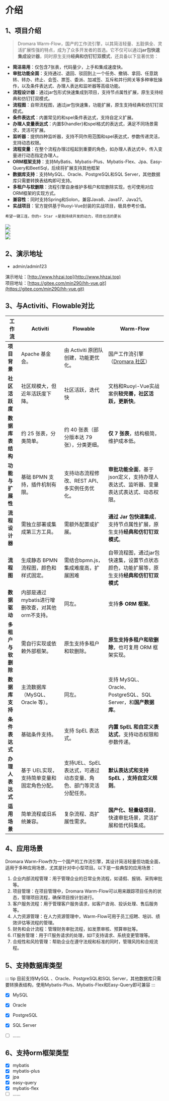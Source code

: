 # 介绍

## 1、项目介绍
> Dromara Warm-Flow，国产的工作流引擎，以其简洁轻量、五脏俱全、灵活扩展性强的特点，成为了众多开发者的首选。它不仅可以通过**jar包快速集成设计器**，同时原生支持**经典和仿钉钉双模式**，还具备以下显著优势：

- **简洁易用**‌：仅包含7张表，代码量少，上手和集成速度快。
- **审批功能全面**‌：支持通过、退回、驳回到上一个任务、撤销、拿回、任意跳转、转办、终止、会签、票签、委派、加减签、互斥和并行网关等多种审批操作，以及条件表达式、办理人表达和监听器等高级功能。
- **流程设计器**‌：通过jar包形式快速集成到项目，支持节点属性扩展，原生支持经典和仿钉钉双模式。
- **流程图**‌：自带流程图，通过jar包快速集，功能扩展，原生支持经典和仿钉钉双模式。
- **条件表达式**‌：内置常见的和spel条件表达式，支持自定义扩展。
- **办理人变量表达式**‌：内置${handler}和spel格式的表达式，满足不同场景需求，灵活可扩展。
- **监听器**‌：提供四种监听器，支持不同作用范围和spel表达式，参数传递灵活，支持动态权限。
- **流程变量**‌：在整个流程办理过程起到重要的角色，如办理人表达式中，传入变量进行动态指定办理人。
- **ORM框架支持**‌：支持MyBatis、Mybatis-Plus、Mybatis-Flex、Jpa、Easy-Query和BeetlSql，后续将扩展支持其他框架
- **数据库支持**‌：支持MySQL、Oracle、PostgreSQL和SQL Server，其他数据库只需要转换表结构即可支持。
- **多租户与软删除**‌：流程引擎自身维护多租户和软删除实现，也可使用对应ORM框架的实现方式。
- **兼容性**‌：同时支持Spring和Solon，兼容Java8、Java17、Java21。
- **实战项目**‌：官方提供基于Ruoyi-Vue封装的实战项目，极具参考价值。

```shell
希望一键三连，你的⭐️ Star ⭐️是我持续开发的动力，项目也活的更长
```

<div class="yat"><div><img src="https://foruda.gitee.com/images/1749458482882123468/1ce24e01_2218307.png"/></div></div>
<div class="yat"><div><img src="https://foruda.gitee.com/images/1754530281717340950/b531c256_2218307.png"/></div></div>
<div class="yat"><div><img src="https://foruda.gitee.com/images/1754530582498275502/be3acb55_2218307.png"/></div></div>

## 2、演示地址

- admin/admin123

演示地址：[http://www.hhzai.top](http://www.hhzai.top)  
项目地址：[https://gitee.com/min290/hh-vue.git](https://gitee.com/min290/hh-vue.git)

## 3、与Activiti、Flowable对比



| **工作流**     | **Activiti**                  | **Flowable**                         | **Warm-Flow**                                     |
|-------------|-------------------------------|--------------------------------------|---------------------------------------------------|
| **项目背景**    | Apache 基金会。                   | 由 Activiti 原团队创建，功能更优化。              | 国产工作流引擎（[Dromara 社区](https://dromara.org/)）       |
| **社区活跃度**   | 社区规模大，但近年活跃度下降。               | 社区活跃，迭代快                             | 文档和Ruoyi-Vue实战案例**较完善，社区活跃，更新快**。                 |
| **数据库表结构**  | 约 25 张表，分类简单。                 | 约 40 张表（部分版本达 79 张），分类更细。            | **仅 7 张表**，结构极简，维护成本低。                            |
| **功能与扩展性**  | 基础 BPMN 支持，插件机制有限。            | 支持动态流程修改、REST API、多实例任务优化。           | **审批功能全面**，基于json定义，支持办理人表达式、监听器、变量表达式表达式、动态权限。   |
| **流程设计器**   | 需独立部署或集成第三方工具。                | 需额外配置或扩展。                            | **通过 Jar 包快速集成**，支持节点属性扩展，原生支持**经典和仿钉钉双模式**。          |
| **流程图** | 生成静态 BPMN 流程图，颜色和样式固定。        | 需结合bpmn.js，集成难度高，扩展困难        | 自带流程图，通过jar包快速集，设置节点状态颜色，功能扩展等，原生支持**经典和仿钉钉双模式**  |
| **数据驱动**    | 内部是通过mybatis进行增删改查，对其他orm不支持。 | 同左。                                  | 支持**多 ORM 框架**。                                   |
| **多租户与软删除** | 需自行实现或依赖外部框架。                 | 原生支持多租户和软删除。                         | **原生支持多租户和软删除**，也可复用 ORM 框架实现。                    |
| **数据库支持**   | 主流数据库（MySQL、Oracle 等）。        | 同左。                                  | 支持 MySQL、Oracle、PostgreSQL、SQL Server，和**国产数据库**。 |
| **条件表达式**   | 基础条件支持。                       | 支持 SpEL 表达式。                         | **内置 SpEL 和自定义表达式**，支持动态权限和参数传递。                  |
| **办理人表达式**  | 基于 UEL实现，支持简单变量和固定角色分配。       | 支持UEL、SpEL 表达式，可通过动态变量、角色、部门等灵活分配任务。 | **默认表达式和支持 SpEL ，支持自定义规则**。                       |
| **适用场景**    | 简单流程或旧系统兼容。                   | 复杂流程、高扩展性需求。                         | **国产化、轻量级项目**，快速审批场景，灵活扩展和低代码集成。                  |

## 4、应用场景

Dromara Warm-Flow作为一个国产的工作流引擎，其设计简洁轻量但功能全面，适用于多种应用场景，尤其是针对中小型项目。以下是一些典型的应用场景：

1. 企业内部流程管理：用于管理企业的日常业务流程，如请假、报销、采购审批等。
2. 项目管理：在项目管理中，Dromara Warm-Flow可以用来跟踪项目任务的状态，管理项目流程，确保项目按计划进行。
3. 客户服务流程：用于管理客户服务请求，如客户咨询、投诉处理、售后服务等。
4. 人力资源管理：在人力资源管理中，Warm-Flow可用于员工招聘、培训、绩效评估等流程的管理。
5. 财务和会计流程：管理财务审批流程，如发票审核、预算审批等。
6. IT服务管理：用于IT服务请求的处理，如IT支持请求、系统变更管理等。
7. 合规性和风险管理：帮助企业在遵守法规和标准的同时，管理风险和合规流程。

## 5、支持数据库类型
::: tip 目前支持MySQL 、Oracle、PostgreSQL和SQL Server，其他数据库只需要转换表结构，使用Mybatis-Plus、Mybatis-Flex和Easy-Query即可兼容
:::
* [x] MySQL
* [x] Oracle
* [x] PostgreSQL
* [x] SQL Server
* [ ] ......


## 6、支持orm框架类型
* [x] mybatis
* [x] mybatis-plus
* [x] jpa
* [x] easy-query
* [x] mybatis-flex
* [ ] ......
